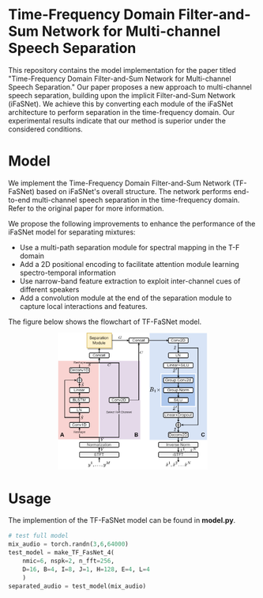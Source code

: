 # Time-Frequency Domain Filter-and-Sum Network for Multi-channel Speech Separation

<!-- This repository provides the model implementation for the paper "Time-Frequency Domain Filter-and-Sum Network for Multi-channel Speech Separation". In this paper, we introduce a novel approach to multi-channel speech separation that improves upon implicit Filter-and-Sum Network (iFaSNet). Our approach involves transforming each module of the iFaSNet architecture to perform separation in the time-frequency domain.  The experimental results indicate that our proposed method is superior under the experimental conditions considered. -->

This repository contains the model implementation for the paper titled "Time-Frequency Domain Filter-and-Sum Network for Multi-channel Speech Separation." Our paper proposes a new approach to multi-channel speech separation, building upon the implicit Filter-and-Sum Network (iFaSNet). We achieve this by converting each module of the iFaSNet architecture to perform separation in the time-frequency domain. Our experimental results indicate that our method is superior under the considered conditions.

# Model

We implement the Time-Frequency Domain Filter-and-Sum Network (TF-FaSNet) based on iFaSNet's overall structure. The network performs end-to-end multi-channel speech separation in the time-frequency domain. Refer to the original paper for more information.

We propose the following improvements to enhance the performance of the iFaSNet model for separating mixtures:

- Use a multi-path separation module for spectral mapping in the T-F domain
- Add a 2D positional encoding to facilitate attention module learning spectro-temporal information
- Use narrow-band feature extraction to exploit inter-channel cues of different speakers
- Add a convolution module at the end of the separation module to capture local interactions and features.

The figure below shows the flowchart of TF-FaSNet model.

<p align="center">
    <img src="flowchart.png"  width="60%" height="30%">
</p>

# Usage

The implemention of the TF-FaSNet model can be found in **model.py**.

``` python
# test full model
mix_audio = torch.randn(3,6,64000)
test_model = make_TF_FasNet_4(
    nmic=6, nspk=2, n_fft=256, 
    D=16, B=4, I=8, J=1, H=128, E=4, L=4
    )
separated_audio = test_model(mix_audio)
```

